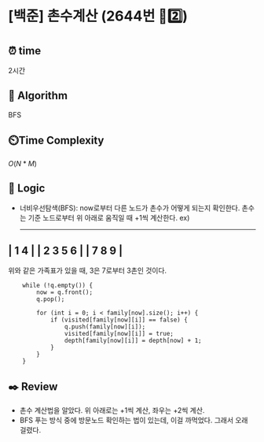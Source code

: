 # [백준] 촌수계산 (2644번 🩶2️⃣)

## ⏰  **time**

2시간

## :pushpin: **Algorithm**

BFS

## ⏲️**Time Complexity**

$O(N*M)$

## :round_pushpin: **Logic**

- 너비우선탐색(BFS): now로부터 다른 노드가 촌수가 어떻게 되는지 확인한다.
  촌수는 기준 노드로부터 위 아래로 움직일 때 +1씩 계산한다.
  ex)
  _______________________
 |       1          4    |
 |     2   3      5   6  |
 |   7 8 9               |
 -------------------------
  위와 같은 가족표가 있을 때, 3은 7로부터 3촌인 것이다.
```
	while (!q.empty()) {
		now = q.front();
		q.pop();
		
		for (int i = 0; i < family[now].size(); i++) {
			if (visited[family[now][i]] == false) {
				q.push(family[now][i]);
				visited[family[now][i]] = true;
				depth[family[now][i]] = depth[now] + 1;
			}
		}
	}
```

## :black_nib: **Review**
- 촌수 계산법을 알았다. 위 아래로는 +1씩 계산, 좌우는 +2씩 계산.
- BFS 푸는 방식 중에 방문노드 확인하는 법이 있는데, 이걸 까먹었다. 그래서 오래 걸렸다.

